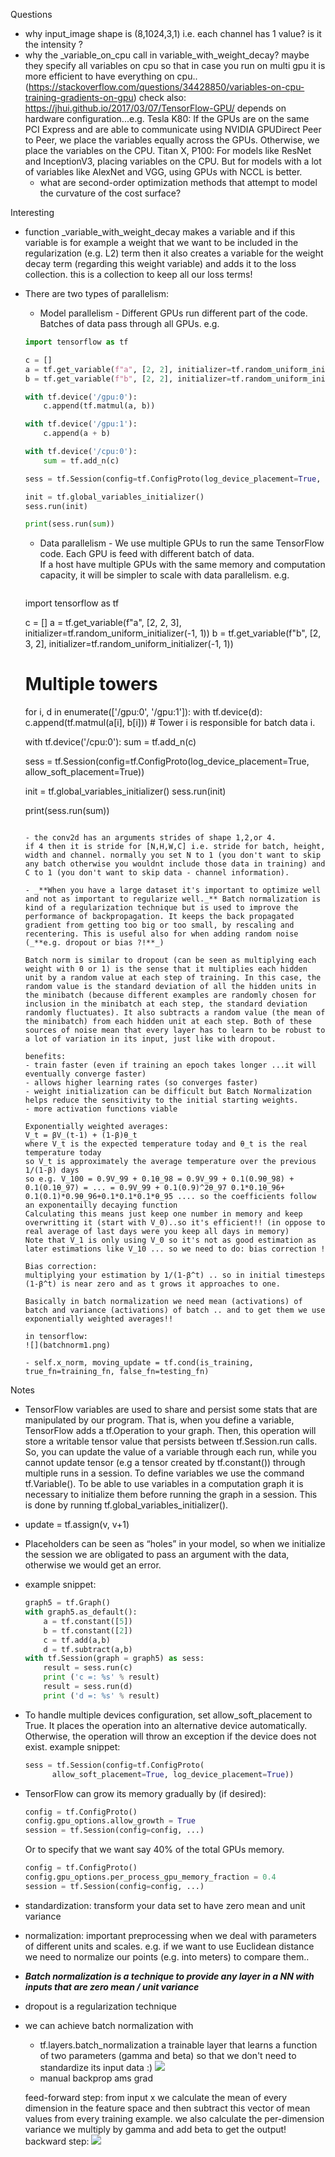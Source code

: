 Questions

- why input_image shape is (8,1024,3,1) i.e. each channel has 1 value? is it the intensity ?
- why the _variable_on_cpu call in variable_with_weight_decay? maybe they specify all variables on cpu so that in case you run on multi gpu it is more efficient to have everything on cpu..(https://stackoverflow.com/questions/34428850/variables-on-cpu-training-gradients-on-gpu)
  check also: https://jhui.github.io/2017/03/07/TensorFlow-GPU/
  depends on hardware configuration...e.g. Tesla K80: If the GPUs are on the same PCI Express and are able to communicate using NVIDIA GPUDirect Peer to Peer, we place the variables equally across the GPUs. Otherwise, we place the variables on the CPU. Titan X, P100: For models like ResNet and InceptionV3, placing variables on the CPU. But for models with a lot of variables like AlexNet and VGG, using GPUs with NCCL is better.
  - what are second-order optimization methods that attempt to model the curvature of the cost surface?

Interesting

- function _variable_with_weight_decay makes a variable and if this variable is for example a weight that we want to be included in the regularization (e.g. L2) term then it also creates a variable for the weight decay term (regarding this weight variable) and adds it to the loss collection. this is a collection to keep all our loss terms!

- There are two types of parallelism:
    - Model parallelism - Different GPUs run different part of the code. Batches of data pass through all GPUs.
    e.g.
    ```python
    import tensorflow as tf
    
    c = []
    a = tf.get_variable(f"a", [2, 2], initializer=tf.random_uniform_initializer(-1, 1))
    b = tf.get_variable(f"b", [2, 2], initializer=tf.random_uniform_initializer(-1, 1))
    
    with tf.device('/gpu:0'):
        c.append(tf.matmul(a, b))
    
    with tf.device('/gpu:1'):
        c.append(a + b)
    
    with tf.device('/cpu:0'):
        sum = tf.add_n(c)
    
    sess = tf.Session(config=tf.ConfigProto(log_device_placement=True, allow_soft_placement=True))
    
    init = tf.global_variables_initializer()
    sess.run(init)
    
    print(sess.run(sum))
    ```
    
    - Data parallelism - We use multiple GPUs to run the same TensorFlow code. Each GPU is feed with different batch of data.
      <br>
      If a host have multiple GPUs with the same memory and computation capacity, it will be simpler to scale with data parallelism.
      e.g.
      ```python
     import tensorflow as tf
    
    c = []
    a = tf.get_variable(f"a", [2, 2, 3], initializer=tf.random_uniform_initializer(-1, 1))
    b = tf.get_variable(f"b", [2, 3, 2], initializer=tf.random_uniform_initializer(-1, 1))
    
    # Multiple towers
    for i, d in enumerate(['/gpu:0', '/gpu:1']):
    with tf.device(d):
        c.append(tf.matmul(a[i], b[i]))   # Tower i is responsible for batch data i.
    
    with tf.device('/cpu:0'):
    sum = tf.add_n(c)
    
    sess = tf.Session(config=tf.ConfigProto(log_device_placement=True, allow_soft_placement=True))
    
    init = tf.global_variables_initializer()
    sess.run(init)
    
    print(sess.run(sum))
    ```
  
  - the conv2d has an arguments strides of shape 1,2,or 4.
  if 4 then it is stride for [N,H,W,C] i.e. stride for batch, height, width and channel. normally you set N to 1 (you don't want to skip any batch otherwise you wouldnt include those data in training) and C to 1 (you don't want to skip data - channel information).
  
  - _**When you have a large dataset it's important to optimize well and not as important to regularize well._** Batch normalization is kind of a regularization technique but is used to improve the performance of backpropagation. It keeps the back propagated gradient from getting too big or too small, by rescaling and recentering. This is useful also for when adding random noise (_**e.g. dropout or bias ?!**_)
  
  Batch norm is similar to dropout (can be seen as multiplying each weight with 0 or 1) is the sense that it multiplies each hidden unit by a random value at each step of training. In this case, the random value is the standard deviation of all the hidden units in the minibatch (because different examples are randomly chosen for inclusion in the minibatch at each step, the standard deviation randomly fluctuates). It also subtracts a random value (the mean of the minibatch) from each hidden unit at each step. Both of these sources of noise mean that every layer has to learn to be robust to a lot of variation in its input, just like with dropout.
  
  benefits:
    - train faster (even if training an epoch takes longer ...it will eventually converge faster)
    - allows higher learning rates (so converges faster)
    - weight initialization can be difficult but Batch Normalization helps reduce the sensitivity to the initial starting weights.
    - more activation functions viable
  
  Exponentially weighted averages:
  V_t = βV_(t-1) + (1-β)θ_t
  where V_t is the expected temperature today and θ_t is the real temperature today
  so V_t is approximately the average temperature over the previous 1/(1-β) days
  so e.g. V_100 = 0.9V_99 + 0.1θ_98 = 0.9V_99 + 0.1(0.9θ_98) + 0.1(0.1θ_97) = ... = 0.9V_99 + 0.1(0.9)^2θ_97 0.1*0.1θ_96+ 0.1(0.1)*0.9θ_96+0.1*0.1*0.1*θ_95 .... so the coefficients follow an exponentailly decaying function  
  Calculating this means just keep one number in memory and keep overwritting it (start with V_0)..so it's efficient!! (in oppose to real average of last days were you keep all days in memory)
  Note that V_1 is only using V_0 so it's not as good estimation as later estimations like V_10 ... so we need to do: bias correction !
  
  Bias correction:
  multiplying your estimation by 1/(1-β^t) .. so in initial timesteps (1-β^t) is near zero and as t grows it approaches to one.
  
  Basically in batch normalization we need mean (activations) of batch and variance (activations) of batch .. and to get them we use exponentially weighted averages!!
  
  in tensorflow:
  ![](batchnorm1.png)
  
  - self.x_norm, moving_update = tf.cond(is_training, true_fn=training_fn, false_fn=testing_fn)
  
Notes

- TensorFlow variables are used to share and persist some stats that are manipulated by our program. That is, when you define a variable, TensorFlow adds a tf.Operation to your graph. Then, this operation will store a writable tensor value that persists between tf.Session.run calls. So, you can update the value of a variable through each run, while you cannot update tensor (e.g a tensor created by tf.constant()) through multiple runs in a session.
To define variables we use the command tf.Variable(). To be able to use variables in a computation graph it is necessary to initialize them before running the graph in a session. This is done by running tf.global_variables_initializer().

- update = tf.assign(v, v+1)

- Placeholders can be seen as “holes” in your model, so when we initialize the session we are obligated to pass an argument with the data, otherwise we would get an error.

- example snippet:
    ```python
    graph5 = tf.Graph()
    with graph5.as_default():
        a = tf.constant([5])
        b = tf.constant([2])
        c = tf.add(a,b)
        d = tf.subtract(a,b)
    with tf.Session(graph = graph5) as sess:
        result = sess.run(c)
        print ('c =: %s' % result)
        result = sess.run(d)
        print ('d =: %s' % result)
    ```

- To handle multiple devices configuration, set allow_soft_placement to True. It places the operation into an alternative device automatically. Otherwise, the operation will throw an exception if the device does not exist.
example snippet:
    ```python
    sess = tf.Session(config=tf.ConfigProto(
          allow_soft_placement=True, log_device_placement=True))
    ```
  
- TensorFlow can grow its memory gradually by (if desired):
    ```python
    config = tf.ConfigProto()
    config.gpu_options.allow_growth = True
    session = tf.Session(config=config, ...)
    ```
  Or to specify that we want say 40% of the total GPUs memory.
    ```python
    config = tf.ConfigProto()
    config.gpu_options.per_process_gpu_memory_fraction = 0.4
    session = tf.Session(config=config, ...)
    ```

- standardization: transform your data set to have zero mean and unit variance

- normalization: important preprocessing when we deal with parameters of different units and scales. e.g. if we want to use Euclidean distance we need to normalize our points (e.g. into meters) to compare them..

- _**Batch normalization is a technique to provide any layer in a NN with inputs that are zero mean / unit variance**_

- dropout is a regularization technique

- we can achieve batch normalization with 
    - tf.layers.batch_normalization
        a trainable layer that learns a function of two parameters (gamma and beta) so that we don't need to standardize its input data :) 
        ![](batchnorm2.png)
    - manual backprop ams grad

    feed-forward step:
        from input x we calculate the mean of every dimension in the feature space and then subtract this vector of mean values from every training example.
        we also calculate the per-dimension variance 
        we multiply by gamma and add beta to get the output!
    backward step:
        ![](batchnorm3.png)
        
        